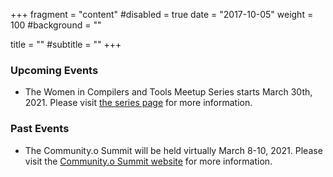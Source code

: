 +++
fragment = "content"
#disabled = true
date = "2017-10-05"
weight = 100
#background = ""

title = ""
#subtitle = ""
+++

### Upcoming Events
* The Women in Compilers and Tools Meetup Series starts March 30th, 2021. Please visit [the series page](../wict-meetups) for more information.

### Past Events 
* The Community.o Summit will be held virtually March 8-10, 2021. Please visit the [Community.o Summit website](https://llvm.swoogo.com/community-o-summit/) for more information. 
